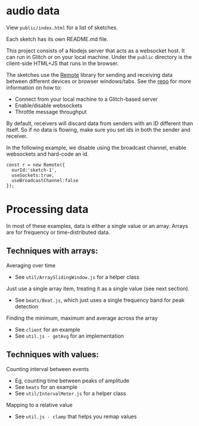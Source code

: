 # audio data

View `public/index.html` for a list of sketches. 

Each sketch has its own README.md file.

This project consists of a Nodejs server that acts as a websocket host.
It can run in Glitch or on your local machine. Under the `public` directory
is the client-side HTML+JS that runs in the browser.

The sketches use the [Remote](https://github.com/ClintH/remote) library for sending and receiving data between different devices or browser windows/tabs. See the [repo](https://github.com/ClintH/remote) for more information on how to:
* Connect from your local machine to a Glitch-based server
* Enable/disable websockets
* Throttle message throughput

By default, receivers will discard data from senders with an ID different than itself. So if no data is flowing, make sure you set ids in both the sender and receiver.

In the following example, we disable using the broadcast channel, enable websockets and hard-code an id.

```
const r = new Remote({
  ourId:'sketch-1',
  useSockets:true,
  useBroadcastChannel:false
});
```

# Processing data

In most of these examples, data is either a single value or an array. Arrays are for frequency or time-distributed data.

## Techniques with arrays:

Averaging over time
* See `util/ArraySlidingWindow.js` for a helper class

Just use a single array item, treating it as a single value (see next section).
* See `beats/Beat.js`, which just uses a single frequency band for peak detection 

Finding the minimum, maximum and average across the array
* See `client` for an example
* See `util.js - getAvg` for an implementation

## Techniques with values:

Counting interval between events
* Eg, counting time between peaks of amplitude
* See `beats` for an example
* See `util/IntervalMeter.js` for a helper class

Mapping to a relative value
* See `util.js - clamp` that helps you remap values

